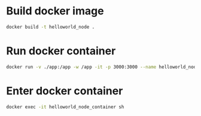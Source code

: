 # Build docker image
```sh
docker build -t helloworld_node .
```

# Run docker container
```sh
docker run -v ./app:/app -w /app -it -p 3000:3000 --name helloworld_node_container helloworld_node
```

# Enter docker container
```sh
docker exec -it helloworld_node_container sh 
```